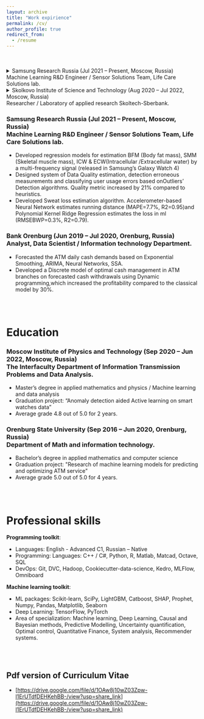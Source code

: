 ```yaml
---
layout: archive
title: "Work expirience"
permalink: /cv/
author_profile: true
redirect_from:
  - /resume
---
```


<br>
<br>

<details>
<summary>Samsung Research Russia (Jul 2021 – Present, Moscow, Russia) <br> Machine Learning R&D Engineer / Sensor Solutions Team, Life Care Solutions lab.</summary>

  *  Developed regression models for estimation BFM (Body fat mass), SMM (Skeletal muscle mass), ICW & ECW(Intracellular Extracellular water) by a multi-frequency signal (released in Samsung’s Galaxy Watch 4)
  * Designed system of Data Quality estimation, detection erroneous measurements and classifying user usage errors basedonOutliers’ Detection algorithms. Quality metric increased by 21% compared to heuristics.
  * Developed Sweat loss estimation algorithm. Accelerometer-based Neural Network estimates running distance (MAPE=7.7%, R2=0.95and Polynomial Kernel Ridge Regression estimates the loss in ml (RMSEBWP=0.3%, R2=0.79).

</details>

<details><summary>Skolkovo Institute of Science and Technology (Aug 2020 – Jul 2022, Moscow, Russia) <br> Researcher / Laboratory of applied research Skoltech-Sberbank.</summary>

    * Developed regression models for estimation BFM (Body fat mass), SMM (Skeletal muscle mass), ICW & ECW(Intracellular Extracellular water) by a multi-frequency signal (released in Samsung’s Galaxy Watch 4)
    * Designed system of Data Quality estimation, detection erroneous measurements and classifying user usage errors basedonOutliers’ Detection algorithms. Quality metric increased by 21% compared to heuristics.
    * Developed Sweat loss estimation algorithm. Accelerometer-based Neural Network estimates running distance (MAPE=7.7%, R2=0.95and Polynomial Kernel Ridge Regression estimates the loss in ml (RMSEBWP=0.3%, R2=0.79).

</details>



### Samsung Research Russia (Jul 2021 – Present, Moscow, Russia) <br> Machine Learning R&D Engineer / Sensor Solutions Team, Life Care Solutions lab.
* Developed regression models for estimation BFM (Body fat mass), SMM (Skeletal muscle mass), ICW & ECW(Intracellular /Extracellular water) by a multi-frequency signal (released in Samsung’s Galaxy Watch 4)
* Designed system of Data Quality estimation, detection erroneous measurements and classifying user usage errors based onOutliers’ Detection algorithms. Quality metric increased by 21% compared to heuristics.
* Developed Sweat loss estimation algorithm. Accelerometer-based Neural Network estimates running distance (MAPE=7.7%, R2=0.95)and Polynomial Kernel Ridge Regression estimates the loss in ml (RMSEBWP=0.3%, R2=0.79).

### 


### Bank Orenburg (Jun 2019 – Jul 2020, Orenburg, Russia) <br> Analyst, Data Scientist / Information technology Department.
* Forecasted the ATM daily cash demands based on Exponential Smoothing, ARIMA, Neural Networks, SSA.
* Developed a Discrete model of optimal cash management in ATM branches on forecasted cash withdrawals using Dynamic programming,which increased the profitability compared to the classical model by 30%.
<br>
<br>

# Education
### Moscow Institute of Physics and Technology (Sep 2020 – Jun 2022, Moscow, Russia) <br> The Interfaculty Department of Information Transmission Problems and Data Analysis.
* Master’s degree in applied mathematics and physics / Machine learning and data analysis
* Graduation project: “Anomaly detection aided Active learning on smart watches data”
* Average grade 4.8 out of 5.0 for 2 years.

### Orenburg State University (Sep 2016 – Jun 2020, Orenburg, Russia) <br> Department of Math and information technology.
* Bachelor’s degree in applied mathematics and computer science
* Graduation project: "Research of machine learning models for predicting and optimizing ATM service"
* Average grade 5.0 out of 5.0 for 4 years.
<br>
<br>

# Professional skills
**Programming toolkit**:

* Languages: English - Advanced C1, Russian – Native
* Programming: Languages: C++ / C#, Python, R, Matlab, Matcad, Octave, SQL
* DevOps: Git, DVC, Hadoop, Cookiecutter-data-science, Kedro, MLFlow, Omniboard

**Machine learning toolkit**:

* ML packages: Scikit-learn, SciPy, LightGBM, Catboost, SHAP, Prophet, Numpy, Pandas, Matplotlib, Seaborn
* Deep Learning: TensorFlow, PyTorch
* Area of specialization: Machine learning, Deep Learning, Causal and Bayesian methods, Predictive Modelling,
Uncertainty quantification, Optimal control, Quantitative Finance, System analysis, Recommender systems.
<br>
<br>

## Pdf version of Curriculum Vitae
* [https://drive.google.com/file/d/1OAw8j10wZ03Zpw-I1ErUTdfDEHKehBB-/view?usp=share_link](https://drive.google.com/file/d/1OAw8j10wZ03Zpw-I1ErUTdfDEHKehBB-/view?usp=share_link)